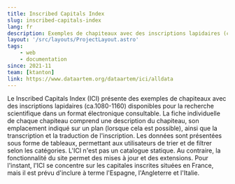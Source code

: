 ```yaml
---
title: Inscribed Capitals Index
slug: inscribed-capitals-index
lang: fr
description: Exemples de chapiteaux avec des inscriptions lapidaires (ca.1080-1160) disponibles pour la recherche scientifique dans un format électronique consultable
layout: '/src/layouts/ProjectLayout.astro'
tags: 
    - web
    - documentation
since: 2021-11 
team: [ktanton]
link: https://www.dataartem.org/dataartem/ici/alldata
---
```



<!-- ajouter bonnes dates, author/project lead? -->

Le Inscribed Capitals Index (ICI) présente des exemples de chapiteaux avec des inscriptions lapidaires (ca.1080-1160) disponibles pour la recherche scientifique dans un format électronique consultable. La fiche individuelle de chaque chapiteau comprend une description du chapiteau, son emplacement indiqué sur un plan (lorsque cela est possible), ainsi que la transcription et la traduction de l'inscription. Les données sont présentées sous forme de tableaux, permettant aux utilisateurs de trier et de filtrer selon les catégories. L'ICI n'est pas un catalogue statique. Au contraire, la fonctionnalité du site permet des mises à jour et des extensions. Pour l'instant, l'ICI se concentre sur les capitales inscrites situées en France, mais il est prévu d'inclure à terme l'Espagne, l'Angleterre et l'Italie.
